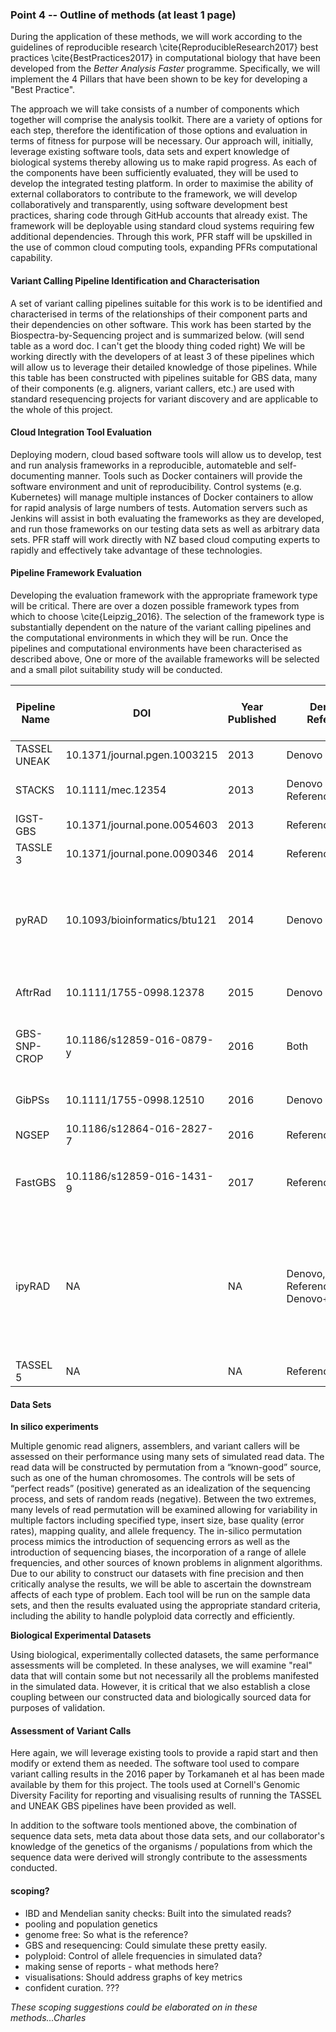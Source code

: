 ### Point 4 -- Outline of methods (at least 1 page)

During the application of these methods, we will work according to the guidelines of reproducible research \cite{ReproducibleResearch2017} best practices \cite{BestPractices2017} in computational biology that have been developed from the _Better Analysis Faster_ programme. Specifically, we will implement the 4 Pillars that have been shown to be key for developing a "Best Practice".

The approach we will take consists of a number of components which together will comprise the analysis toolkit. There are a variety of options for each step, therefore the identification of those options and evaluation in terms of fitness for purpose will be necessary.  Our approach will, initially, leverage existing software tools, data sets and expert knowledge of biological systems thereby allowing us to make rapid progress. As each of the components have been sufficiently evaluated, they will be used to develop the integrated testing platform. In order to maximise the ability of external collaborators to contribute to the framework, we will develop collaboratively and transparently, using software development best practices, sharing code through GitHub accounts that already exist. The framework will be deployable using standard cloud systems requiring few additional dependencies. Through this work, PFR staff will be upskilled in the use of common cloud computing tools, expanding PFRs computational capability.

#### Variant Calling Pipeline Identification and Characterisation
A set of variant calling pipelines suitable for this work is to be identified and characterised in terms of the relationships of their component parts and their dependencies on other software. This work has been started by the Biospectra-by-Sequencing project and is summarized below. (will send table as a word doc. I can't get the bloody thing coded right) We will be working directly with the developers of at least 3 of these pipelines which will allow us to leverage their detailed knowledge of those pipelines.  While this table has been constructed with pipelines suitable for GBS data, many of their components (e.g. aligners, variant callers, etc.) are used with standard resequencing projects for variant discovery and are applicable to the whole of this project. 

#### Cloud Integration Tool Evaluation

Deploying modern, cloud based software tools will allow us to develop, test and run analysis frameworks in a reproducible, automateble and self-documenting manner. Tools such as Docker containers will provide the software environment and unit of reproducibility. Control systems (e.g. Kubernetes) will manage multiple instances of Docker containers to allow for rapid analysis of large numbers of tests. Automation servers such as Jenkins will assist in both evaluating the frameworks as they are developed, and run those frameworks on our testing data sets as well as arbitrary data sets. PFR staff will work directly with NZ based cloud computing experts to rapidly and effectively take advantage of these technologies.

#### Pipeline Framework Evaluation
Developing the evaluation framework with the appropriate framework type will be critical. There are over a dozen possible framework types from which to choose \cite{Leipzig_2016}. The selection of the framework type is substantially dependent on the nature of the variant calling pipelines and the computational environments in which they will be run. Once the pipelines and computational environments have been characterised as described above, One or more of the available frameworks will be selected and a small pilot suitability study will be conducted.

|Pipeline Name|DOI|Year Published|Denovo / Reference|Demultiplexer|Trimmer / Read QC Filter|Aligner|SNP Caller|Special format of fastq filenames|Hardcoded enzyme|Download|Output file types|
|------|------|------|------|------|------|------|------|------|------|------|------|
|TASSEL UNEAK|10.1371/journal.pgen.1003215|2013|Denovo|Built In|None|N/A|Built IN|Yes|Yes|http://www.maizegenetics.net/tassel|hmp|
|STACKS|10.1111/mec.12354|2013|Denovo / Reference|Built In|Built In|BWA / Bowtie2 / GSnap|Built IN|No|Yes|http://catchenlab.life.illinois.edu/stacks/|Database with export.|
|IGST-GBS|10.1371/journal.pone.0054603|2013|Reference|FastX toolkit (https://github.com/agordon/fastx_toolkit)|FastX toolkit|BWA|sam tools (https://github.com/samtools/samtools)|No|?|Not publicly available|vcf|
|TASSLE 3|10.1371/journal.pone.0090346|2014|Reference|Built In|None|BWA / Bowtie 2|Built In|Yes|Yes|http://www.maizegenetics.net/tassel|hmp|
|pyRAD|10.1093/bioinformatics/btu121|2014|Denovo|Built In|Built in but only recommend for very messy single end GBS or ddRAD|Muscle|Built In|NO|No. Can specify enzyme cutsite overhang in parameter file|https://github.com/dereneaton/pyrad/releases|Text (.loci, .phy, .nex, .snps, .vcf and others),|
|AftrRad|10.1111/1755-0998.12378|2015|Denovo|Built In|Built in but just removes bad reads|Mafft|Built In|No|No needs recognition sequence|https://github.com/mikesovic/AftrRAD|Text (translation scripts)|
|GBS-SNP-CROP|10.1186/s12859-016-0879-y|2016|Both|Built In|Trimmomatic (trims before demultiplexing!)|BWA|samtools mpileup|yes and for each step name and location expectation|No needs recognition sequence|https://github.com/halelab/GBS-SNP-CROP|SNP matrix, TASSEL hmp, PLINK tped|
|GibPSs|10.1111/1755-0998.12510|2016|Denovo|Built In|Built in but just removes bad reads|Matching Built in|Built In|No|No needs recognition sequence|https://github.com/ahapke/gibpss|Database with export.|
|NGSEP|10.1186/s12864-016-2827-7|2016|Reference|Built In|Built in Removes adapter|Bowtie2|Built In|No|unknown|https://sourceforge.net/projects/ngsep/|vcf|
|FastGBS|10.1186/s12859-016-1431-9|2017|Reference|Sabre (https://github.com/najoshi/sabre)|Removes adaptor with cutadapt (https://github.com/marcelm/cutadapt/)|BWA|Platypus (http://www.well.ox.ac.uk/platypus)|Yes|Enzyme cutsite overhang is not checked|https://bitbucket.org/jerlar73/fast-gbs|vcf|
|ipyRAD|NA|NA|Denovo, Reference, Denovo+Reference|Built In|Built in|BWA / SMALT|Samtools/bedtools|No|No. Can specify enzyme cutsite overhang in parameter file|https://github.com/dereneaton/ipyrad|Varint VCF; ipyrad .loci; phylogenetic and structure (.phy, .nex and .str); SMARTPCA etc (.geno); MAP (.snps.map)|
|TASSEL 5|NA|NA|Reference|Built In|Built In|BWA / Bowtie2|Built In|Yes|Yes|http://www.maizegenetics.net/tassel|Database with export|


#### Data Sets

**In silico experiments**

Multiple genomic read aligners, assemblers, and variant callers will be assessed on their performance using many sets of simulated read data. The read data will be constructed by permutation from a “known-good” source, such as one of the human chromosomes. The controls will be sets of “perfect reads” (positive) generated as an idealization of the sequencing process, and sets of random reads (negative). Between the two extremes, many levels of read permutation will be examined allowing for variability in multiple factors including specified type, insert size, base quality (error rates), mapping quality, and allele frequency. The in-silico permutation process mimics the introduction of sequencing errors as well as the introduction of sequencing biases, the incorporation of a range of allele frequencies, and other sources of known problems in alignment algorithms. Due to our ability to construct our datasets with fine precision and then critically analyse the results, we will be able to ascertain the downstream affects of each type of problem. Each tool will be run on the sample data sets, and then the results evaluated using the appropriate standard criteria, including the ability to handle polyploid data correctly and efficiently.

**Biological Experimental Datasets**

Using biological, experimentally collected datasets, the same performance assessments will be completed. In these analyses, we will examine "real" data that will contain some but not necessarily all the problems manifested in the simulated data. However, it is critical that we also establish a close coupling between our constructed data and biologically sourced data for purposes of validation. 

#### Assessment of Variant Calls

Here again, we will leverage existing tools to provide a rapid start and then modify or extend them as needed. The software tool used to compare variant calling results in the 2016 paper by Torkamaneh et al has been made available by them for this project. The tools used at Cornell's Genomic Diversity Facility for reporting and visualising results of running the TASSEL and UNEAK GBS pipelines have been provided as well. 

In addition to the software tools mentioned above, the combination of sequence data sets, meta data about those data sets, and our collaborator's knowledge of the genetics of the organisms / populations from which the sequence data were derived will strongly contribute to the assessments conducted. 

#### scoping?

* IBD and Mendelian sanity checks: Built into the simulated reads?
* pooling and population genetics
* genome free: So what is the reference?
* GBS and resequencing: Could simulate these pretty easily.
* polyploid: Control of allele frequencies in simulated data?
* making sense of reports - what methods here?
* visualisations: Should address graphs of key metrics
* confident curation. ???

_These scoping suggestions could be elaborated on in these methods...Charles_